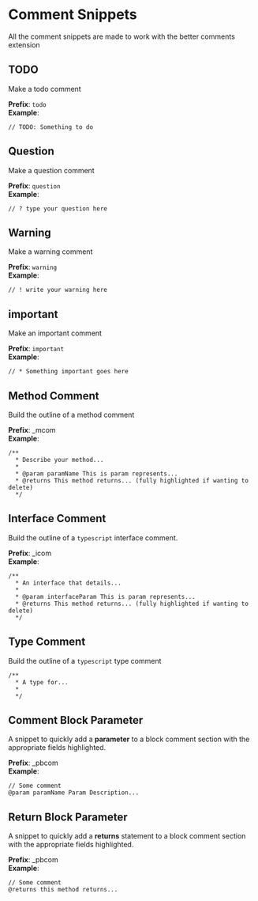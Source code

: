 # Comment Snippets

All the comment snippets are made to work with the better comments extension

## TODO

Make a todo comment

**Prefix**: `todo`<br />
**Example**:

```
// TODO: Something to do
```

## Question

Make a question comment

**Prefix**: `question`<br />
**Example**:

```
// ? type your question here
```

## Warning

Make a warning comment

**Prefix**: `warning`<br />
**Example**:

```
// ! write your warning here
```

## important

Make an important comment

**Prefix**: `important`<br />
**Example**:

```
// * Something important goes here
```

## Method Comment

Build the outline of a method comment

**Prefix**: _mcom<br/>
**Example**:

```
/**
  * Describe your method...
  *
  * @param paramName This is param represents...
  * @returns This method returns... (fully highlighted if wanting to delete)
  */
```

## Interface Comment 

Build the outline of a `typescript` interface comment.

**Prefix**: _icom<br/>
**Example**: 

```
/**
  * An interface that details...
  *
  * @param interfaceParam This is param represents...
  * @returns This method returns... (fully highlighted if wanting to delete)
  */
```

## Type Comment 

Build the outline of a `typescript` type comment 

```
/**
  * A type for...
  *
  */
```

## Comment Block Parameter

A snippet to quickly add a **parameter** to a block comment section with the appropriate fields highlighted. 

**Prefix**: _pbcom<br/>
**Example**:

```
// Some comment
@param paramName Param Description...
```

## Return Block Parameter

A snippet to quickly add a **returns** statement to a block comment section with the appropriate fields highlighted. 

**Prefix**: _pbcom<br/>
**Example**:

```
// Some comment
@returns this method returns...
```